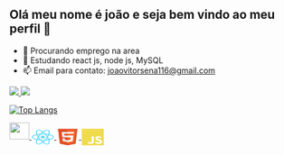 ## Olá meu nome é joão e seja bem vindo ao meu perfil 👋




- 🔭 Procurando emprego na area
- 🌱 Estudando react js, node js, MySQL  
- 📫 Email para contato: joaovitorsena116@gmail.com

 <div>
<a href="https://github.com/Jaozinho759">
<img loading="lazy" height="160em" src="https://github-readme-stats.vercel.app/api/top-langs/?username=Jaozinho759&layout=compact&langs_count=7&theme=dracula"/>
<img loading="lazy" height="160em" src="https://github-readme-stats.vercel.app/api?username=Jaozinho759&show_icons=true&theme=dracula&include_all_commits=true&count_private=true"/>
  
</div>

![Top Langs](https://github-readme-stats.vercel.app/api/top-langs/?username=Jaozinho759&hide_progress=true&theme=dracula)

<img src="https://cdn.jsdelivr.net/gh/devicons/devicon@latest/icons/mysql/mysql-original.svg" width="35" height="30"/> <img align="center" alt="Jao-React" height="30" width="40" src="https://raw.githubusercontent.com/devicons/devicon/master/icons/react/react-original.svg"> <img align="center" alt="Jao-HTML" height="30" width="40" src="https://raw.githubusercontent.com/devicons/devicon/master/icons/html5/html5-original.svg"> <img align="center" alt="Joao-Js" height="30" width="40" src="https://raw.githubusercontent.com/devicons/devicon/master/icons/javascript/javascript-plain.svg">

            
          
          
          
